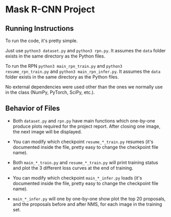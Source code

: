 # Mask R-CNN Project

## Running Instructions

To run the code, it's pretty simple. 

Just use `python3 dataset.py` and `python3 rpn.py`. It assumes the `data` folder exists in the same directory as the Python files. 

To run the RPN `python3 main_rpn_train.py` and `python3 resume_rpn_train.py` and `python3 main_rpn_infer.py`. It assumes the `data` folder exists in the same directory as the Python files.

No external dependencies were used other than the ones we normally use in the class (NumPy, PyTorch, SciPy, etc.).


## Behavior of Files

* Both `dataset.py` and `rpn.py` have main functions which one-by-one produce plots required for the project report. After closing one image, the next image will be displayed.

* You can modify which checkpoint `resume_*_train.py` resumes (it's documented inside the file, pretty easy to change the checkpoint file name).

* Both `main_*_train.py` and `resume_*_train.py` will print training status and plot the 3 different loss curves at the end of training.

* You can modify which checkpoint `main_*_infer.py` loads (it's documented inside the file, pretty easy to change the checkpoint file name).

* `main_*_infer.py` will one by one-by-one show plot the top 20 proposals, and the proposals before and after NMS, for each image in the training set.

